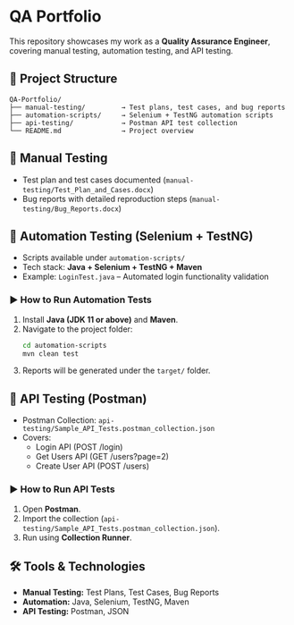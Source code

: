 # QA Portfolio

This repository showcases my work as a **Quality Assurance Engineer**, covering manual testing, automation testing, and API testing.

## 📂 Project Structure
```
QA-Portfolio/
├── manual-testing/         → Test plans, test cases, and bug reports
├── automation-scripts/     → Selenium + TestNG automation scripts
├── api-testing/            → Postman API test collection
└── README.md               → Project overview
```

## 🔹 Manual Testing
- Test plan and test cases documented (`manual-testing/Test_Plan_and_Cases.docx`)
- Bug reports with detailed reproduction steps (`manual-testing/Bug_Reports.docx`)

## 🔹 Automation Testing (Selenium + TestNG)
- Scripts available under `automation-scripts/`
- Tech stack: **Java + Selenium + TestNG + Maven**
- Example: `LoginTest.java` – Automated login functionality validation

### ▶️ How to Run Automation Tests
1. Install **Java (JDK 11 or above)** and **Maven**.
2. Navigate to the project folder:
   ```sh
   cd automation-scripts
   mvn clean test
   ```
3. Reports will be generated under the `target/` folder.

## 🔹 API Testing (Postman)
- Postman Collection: `api-testing/Sample_API_Tests.postman_collection.json`
- Covers:
  - Login API (POST /login)
  - Get Users API (GET /users?page=2)
  - Create User API (POST /users)

### ▶️ How to Run API Tests
1. Open **Postman**.
2. Import the collection (`api-testing/Sample_API_Tests.postman_collection.json`).
3. Run using **Collection Runner**.

## 🛠️ Tools & Technologies
- **Manual Testing:** Test Plans, Test Cases, Bug Reports
- **Automation:** Java, Selenium, TestNG, Maven
- **API Testing:** Postman, JSON
